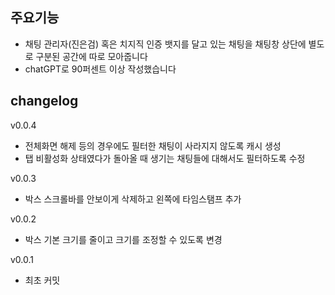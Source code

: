 ## 주요기능

- 채팅 관리자(진은검) 혹은 치지직 인증 뱃지를 달고 있는 채팅을 채팅창 상단에 별도로 구분된 공간에 따로 모아줍니다
- chatGPT로 90퍼센트 이상 작성했습니다

## changelog

v0.0.4

- 전체화면 해제 등의 경우에도 필터한 채팅이 사라지지 않도록 캐시 생성
- 탭 비활성화 상태였다가 돌아올 때 생기는 채팅들에 대해서도 필터하도록 수정

v0.0.3

- 박스 스크롤바를 안보이게 삭제하고 왼쪽에 타임스탬프 추가

v0.0.2

- 박스 기본 크기를 줄이고 크기를 조정할 수 있도록 변경

v0.0.1

- 최초 커밋
